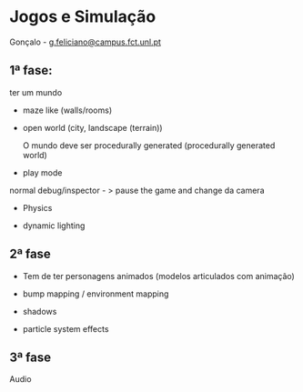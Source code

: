 # Jogos e Simulação #


Gonçalo - g.feliciano@campus.fct.unl.pt



## 1ª fase: ##

ter um mundo 

* maze like (walls/rooms)
* open world (city, landscape (terrain))

    O mundo deve ser procedurally  generated  (procedurally  generated world)


* play mode

normal
debug/inspector - > pause the game and change da camera

* Physics

* dynamic lighting


## 2ª  fase ##

* Tem de ter personagens animados (modelos articulados com animação)

* bump mapping / environment  mapping

* shadows 
* particle system effects



## 3ª fase ##

Audio